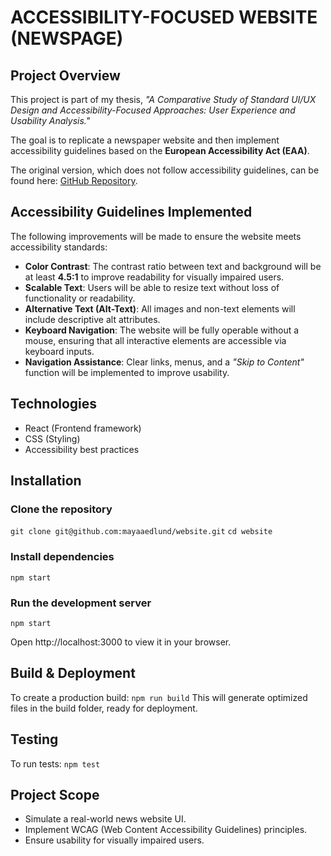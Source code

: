 # ACCESSIBILITY-FOCUSED WEBSITE (NEWSPAGE)

## Project Overview
This project is part of my thesis, *"A Comparative Study of Standard UI/UX Design and Accessibility-Focused Approaches: User Experience and Usability Analysis."*

The goal is to replicate a newspaper website and then implement accessibility guidelines based on the **European Accessibility Act (EAA)**.

The original version, which does not follow accessibility guidelines, can be found here: [GitHub Repository](https://github.com/mayaaedlund/website).

## Accessibility Guidelines Implemented
The following improvements will be made to ensure the website meets accessibility standards:

- **Color Contrast**: The contrast ratio between text and background will be at least **4.5:1** to improve readability for visually impaired users.
- **Scalable Text**: Users will be able to resize text without loss of functionality or readability.
- **Alternative Text (Alt-Text)**: All images and non-text elements will include descriptive alt attributes.
- **Keyboard Navigation**: The website will be fully operable without a mouse, ensuring that all interactive elements are accessible via keyboard inputs.
- **Navigation Assistance**: Clear links, menus, and a *"Skip to Content"* function will be implemented to improve usability.

## Technologies

- React (Frontend framework)
- CSS (Styling)
- Accessibility best practices

## Installation

### Clone the repository
`git clone git@github.com:mayaaedlund/website.git`
`cd website`


### Install dependencies 
`npm start`


### Run the development server
`npm start`

Open http://localhost:3000 to view it in your browser.

## Build & Deployment
To create a production build:
`npm run build`
This will generate optimized files in the build folder, ready for deployment.


## Testing
To run tests:
`npm test`

## Project Scope
- Simulate a real-world news website UI.
- Implement WCAG (Web Content Accessibility Guidelines) principles.
- Ensure usability for visually impaired users.

